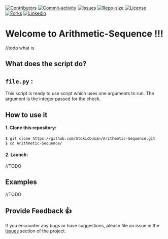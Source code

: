 [![Contributors][contributors-shield]][contributors-url]
[![Commit-activity][commit-activity-shield]][commit-activity-url]
[![Issues][issues-shield]][issues-url]
[![Repo-size][repo-size-shield]][repo-size-url]
[![License][license-shield]][license-url]  
[![Forks][forks-shield]][forks-url]
[![LinkedIn][linkedin-shield]][linkedin-url]

# Welcome to  Arithmetic-Sequence !!!

//todo what is 

## What does the script do?

## `file.py` :
This script is ready to use script which uses one arguments to run. The argument is the integer passed for the check.

## How to use it
#### 1. Clone this repository:
```bash
$ git clone https://github.com/StokicDusan/Arithmetic-Sequence.git
$ cd Arithmetic-Sequence/
```
#### 2. Launch:

//TODO

## Examples

//TODO

## Provide Feedback 👍

If you encounter any bugs or have suggestions, please file an issue in the [Issues][issues-url] section of the project.

[contributors-shield]: https://img.shields.io/github/contributors/StokicDusan/Arithmetic-Sequence
[contributors-url]: https://github.com/StokicDusan/Arithmetic-Sequence/graphs/contributors
[forks-shield]: https://img.shields.io/github/forks/StokicDusan/Arithmetic-Sequence?style=social
[forks-url]: https://github.com/StokicDusan/Arithmetic-Sequence/network/members
[issues-shield]: https://img.shields.io/github/issues/StokicDusan/Arithmetic-Sequence
[issues-url]: https://github.com/StokicDusan/Arithmetic-Sequence/issues
[commit-activity-shield]: https://img.shields.io/github/last-commit/StokicDusan/Arithmetic-Sequence
[commit-activity-url]: https://github.com/StokicDusan/Arithmetic-Sequence/graphs/commit-activity
[license-url]: https://github.com/StokicDusan/Arithmetic-Sequence/blob/main/LICENSE
[license-shield]: https://img.shields.io/github/license/StokicDusan/Arithmetic-Sequence
[repo-size-shield]: https://img.shields.io/github/repo-size/StokicDusan/Arithmetic-Sequence
[repo-size-url]: https://img.shields.io/github/repo-size/StokicDusan/Arithmetic-Sequence
[linkedin-shield]: https://img.shields.io/badge/LinkedIn-0077B5?style=plastice&logo=linkedin&logoColor=white
[linkedin-url]: https://linkedin.com/in/stokicdusan

